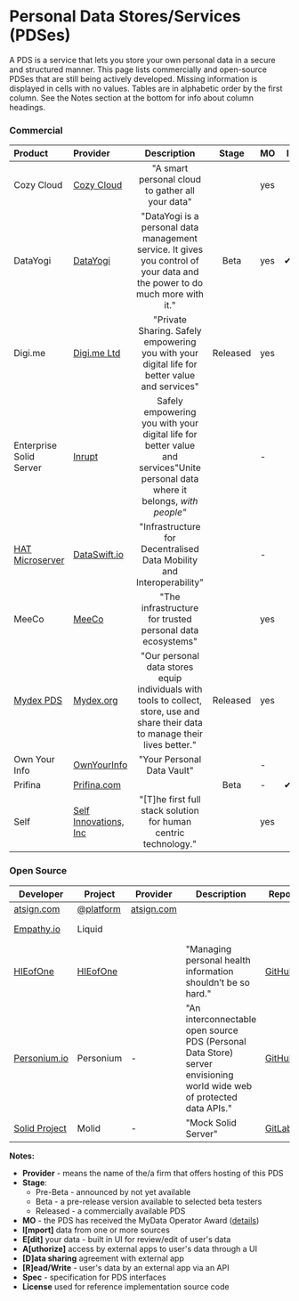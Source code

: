 # Personal Data Stores/Services (PDSes)

A PDS is a service that lets you store your own personal data in a secure and structured manner. This page lists commercially and open-source PDSes that are still being actively developed. Missing information is displayed in cells with no values. Tables are in alphabetic order by the first column. See the Notes section at the bottom for info about column headings.

### Commercial

| Product                                            | Provider                                  | Description                       | Stage    | MO | I                                                 | E                                                 | A                                                 | D                                               | R                                               | Spec  |
| :------------------------------------------------- | :---------------------------------------- | :--------: | :----: | :----------------------------------------------------------- | -------------------------------------------------- | -------------------------------------------------- | -------------------------------------------------- | -------------------------------------------------- | -------------------------------------------------- | -------------------------------------------------- |
| Cozy Cloud                                         | [Cozy Cloud](https://cozy.io/en/)         | "A smart personal cloud to gather all your data" |            |  yes   |              |              |     |     | ✔︎  |     |
| DataYogi | [DataYogi](https://datayogi.me) | "DataYogi is a personal data management service. It gives you control of your data and the power to do much more with it." | Beta | yes | ✔︎ | ✔︎ | ✔︎ | ✔︎ | ✔︎ |  |
| Digi.me | [Digi.me Ltd](https://digi.me) | "Private Sharing. Safely empowering you with your digital life for better value and services" | Released | yes |  |  |  |  | ✔︎ |  |
| Enterprise Solid Server | [Inrupt](https://inrupt.com) | Safely empowering you with your digital life for better value and services"Unite personal data where it belongs, *with people"* | | - |  |  |  |  | ✔︎ | [Solid](https://github.com/solid/solid-spec) |
| [HAT Microserver](https://www.hubofallthings.com/) | [DataSwift.io](https://www.dataswift.io/) | "Infrastructure for Decentralised Data Mobility and Interoperability" |            |   -    |  |  |  |  | ✔︎ |      |
| MeeCo						     | [MeeCo](https://MeeCo.me)		 | "The infrastructure for trusted personal data ecosystems"	|            |  yes   |     |     | ✔︎  |   | ✔︎ | [API-of-Me](https://docs.meeco.me/) |
| [Mydex PDS](https://mydex.org/platform-services/#personal-data-store) | [Mydex.org](https://mydex.org/) 		 | "Our personal data stores equip individuals with tools to collect, store, use and share their data to manage their lives better." |  Released  |  yes   |  |  |  |  | ✔︎ |      |
| Own Your Info 				     | [OwnYourInfo](https://www.ownyourinfo.com/) | "Your Personal Data Vault" |            | - |                                    |                                    |                                    |                                    |                                    |  |
| Prifina                                            | [Prifina.com](http://Prifina.com)         |          |    Beta    |   -    | ✔︎ |                                                              |                                                              |                                                              | ✔︎ |  |
| Self             				     | [Self Innovations, Inc](SelfInnovations.ai) | "[T]he first full stack solution for human centric technology." |	      |  yes   |  |  |  |  |  |  |

### Open Source

| Developer                                 | Project                           | Provider                         | Description                                                  | Repo                                                         |  MO  | I    | E    | A    | D    | R    | Spec                                         | License    |
| ----------------------------------------- | --------------------------------- | -------------------------------- | ------------------------------------------------------------ | ------------------------------------------------------------ | :--: | ---- | ---- | ---- | ---- | ---- | -------------------------------------------- | ---------- |
| [atsign.com](https://atsign.com)          | [@platform](https://atsign.dev/)  | [atsign.com](https://atsign.com) |                                                              |                                                              |  -   |      |      |      |      |      | @platform                                    |            |
| [Empathy.io](http://empathy.io)           | Liquid                            |                                  |                                                              |                                                              |      |      |      |      |      |      | Liquid                                       | Apache 2.0 |
| [HIEofOne](https://hieofone.com/)         | [HIEofOne](https://hieofone.com/) |                                  | "Managing personal health information shouldn’t be so hard." | [GitHub](https://github.com/HIEofOne)                        |  -   |      |      |      |      |      |                                              | MIT        |
| [Personium.io](https://personium.io)      | Personium                         | -                                | "An interconnectable open source PDS (Personal Data Store) server envisioning world wide web of protected data APIs." | [GitHub](https://github.com/personium/)                      | yes  |      |      |      |      |      |                                              | Apache 2.0 |
| [Solid Project](https://solidproject.org) | Molid                             | -                                | "Mock Solid Server"                                          | [GitLab](https://gitlab.com/angelo-v/molid-mock-solid-server) |  -   |      |      |      |      |      | [Solid](https://github.com/solid/solid-spec) | MIT        |

**Notes:**

- **Provider** - means the name of the/a firm that offers hosting of this PDS 
- **Stage**:
  - Pre-Beta - announced by not yet available
  - Beta - a pre-release version available to selected beta testers
  - Released - a commercially available PDS
- **MO** - the PDS has received the MyData Operator Award ([details](https://mydata.org/mydata-operators/award/))
- **I[mport]** data from one or more sources
- **E[dit]** your data - built in UI for review/edit of user's data
- **A[uthorize]** access by external apps to user's data through a UI
- **[D]ata sharing** agreement with external app
- **[R]ead/Write** - user's data by an external app via an API
- **Spec** - specification for PDS interfaces
- **License** used for reference implementation source code
